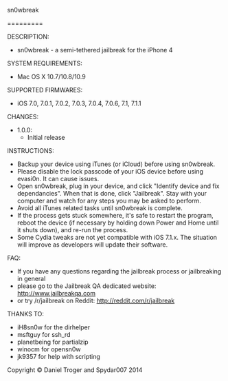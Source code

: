 sn0wbreak

=========

DESCRIPTION:

- sn0wbreak - a semi-tethered jailbreak for the iPhone 4


SYSTEM REQUIREMENTS:

- Mac OS X 10.7/10.8/10.9

SUPPORTED FIRMWARES:

- iOS 7.0, 7.0.1, 7.0.2, 7.0.3, 7.0.4, 7.0.6, 7.1, 7.1.1

CHANGES:

- 1.0.0:
  - Initial release

INSTRUCTIONS:

- Backup your device using iTunes (or iCloud) before using sn0wbreak.
- Please disable the lock passcode of your iOS device before using evasi0n. It can cause issues.
- Open sn0wbreak, plug in your device, and click "Identify device and fix dependancies". When that is done, click "Jailbreak". Stay with your computer and watch for any steps you may be asked to perform.
- Avoid all iTunes related tasks until sn0wbreak is complete.
- If the process gets stuck somewhere, it's safe to restart the program, reboot the device (if necessary by holding down Power and Home until it shuts down), and re-run the process.
- Some Cydia tweaks are not yet compatible with iOS 7.1.x. The situation will improve as developers will update their software.

FAQ:

- If you have any questions regarding the jailbreak process or jailbreaking in general 
- please go to the Jailbreak QA dedicated website: http://www.jailbreakqa.com
- or try /r/jailbreak on Reddit: http://reddit.com/r/jailbreak


THANKS TO:

- iH8sn0w for the dirhelper
- msftguy for ssh_rd
- planetbeing for partialzip
- winocm for opensn0w
- jk9357 for help with scripting

Copyright © Daniel Troger and Spydar007 2014
